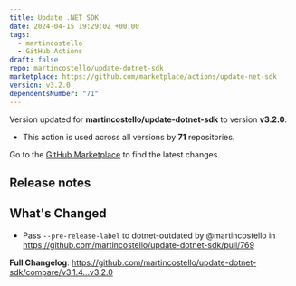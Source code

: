 ```yaml
---
title: Update .NET SDK
date: 2024-04-15 19:29:02 +00:00
tags:
  - martincostello
  - GitHub Actions
draft: false
repo: martincostello/update-dotnet-sdk
marketplace: https://github.com/marketplace/actions/update-net-sdk
version: v3.2.0
dependentsNumber: "71"
---
```



Version updated for **martincostello/update-dotnet-sdk** to version **v3.2.0**.
- This action is used across all versions by **71** repositories.

Go to the [GitHub Marketplace](https://github.com/marketplace/actions/update-net-sdk) to find the latest changes.

## Release notes

## What's Changed

* Pass `--pre-release-label` to dotnet-outdated by @martincostello in https://github.com/martincostello/update-dotnet-sdk/pull/769

**Full Changelog**: https://github.com/martincostello/update-dotnet-sdk/compare/v3.1.4...v3.2.0


